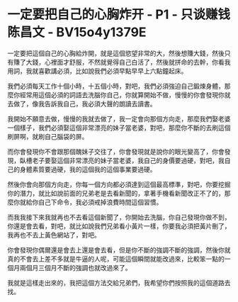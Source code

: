 # 一定要把自己的心胸炸开 - P1 - 只谈赚钱陈昌文 - BV15o4y1379E

一定要把這個自己的心胸給炸開，就是這個慾望非常的大，然後想賺大錢，然後只有賺了大錢，心裡面才舒服，不然就覺得自己白活了，然後就拼命的去幹，你看我用詞，我就喜歡講必須，比如說我們必須早點早早上六點鐘起床。

我們必須每天工作十個小時，十五個小時，對吧，我們必須強迫自己鍛煉身體，那麼你經常用這個必須的詞語去洗腦你自己，你就算開始不做，慢慢的你會發現你就去做了，像我告訴我自己，我必須大聲的朗讀去讀書。

我開始不願意去做，慢慢的我就去做了，我一定會向那個方向走，那麼我們娶老婆一個樣子，我們必須娶這個非常漂亮的妹子當老婆，對吧，那麼你不斷的去刷這個刷屏啊，就刷自己腦袋的屏。

而你會發現你不會跟那個醜妹子交往了，你會發現就是說你的眼光變高了，你會發現，臥槽老子要娶這個非常漂亮的妹子當老婆，我自己的身價要過硬，對吧，我自己的身體素質要過硬，我的這個我的這個事業要過硬。

然後你會向那個方向走，你每一個方向都必須達到這個最高標準，對吧，你要挖掘你的潛力，就比如說前面的兄弟老是去看新聞的，拿著手機看新聞改正不了的，那麼你就給你自己下命令，我必須戒掉浪費時間這個習慣。

而我我接下來我就再也不去看這個新聞了，你開始去洗腦，你自己發現你做不到，你還是會去看，對吧，就比如說我們兄弟看小黃片一樣，你要我必須把黃片刪了，我再也不去上黃色網站了，對吧。

你會發現你偶爾還是會去上還是會去看，但是你不斷的強調不斷的強調，然後你就真的不會去上差不多就是牛逼的人呢，可能這個瞬間就能改過來，比較笨一點的一個月兩個月三個月不斷的強調也就改過來了。

我就是這樣走出來的，我把這個方法交給兄弟們，我希望你們按照我的這個道路去找。
